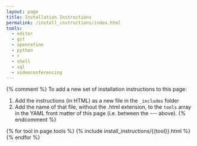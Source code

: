 ```yaml
---
layout: page
title: Installation Instructions
permalink: /install_instructions/index.html
tools:
  - editor
  - git
  - openrefine
  - python
  - r
  - shell
  - sql
  - videoconferencing
---
```


{% comment %}
To add a new set of installation instructions to this page:
1. Add the instructions (in HTML) as a new file in the `_includes` folder
2. Add the name of that file, without the .html extension,
   to the `tools` array in the YAML front matter of this page
   (i.e. between the --- above).
{% endcomment %}

{% for tool in page.tools %}
{% include install_instructions/{{tool}}.html %}
{% endfor %}
